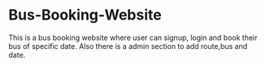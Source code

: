 # Bus-Booking-Website
This is a bus booking website where user can signup, login and book their bus of specific date. Also there is a admin section to add route,bus and date. 
